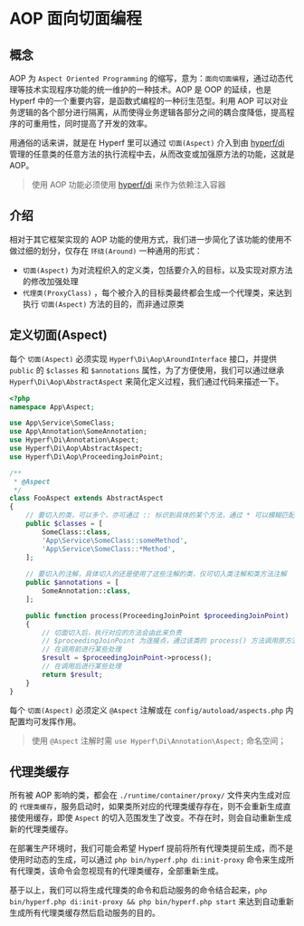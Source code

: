 # AOP 面向切面编程

## 概念

AOP 为 `Aspect Oriented Programming` 的缩写，意为：`面向切面编程`，通过动态代理等技术实现程序功能的统一维护的一种技术。AOP 是 OOP 的延续，也是 Hyperf 中的一个重要内容，是函数式编程的一种衍生范型。利用 AOP 可以对业务逻辑的各个部分进行隔离，从而使得业务逻辑各部分之间的耦合度降低，提高程序的可重用性，同时提高了开发的效率。   

用通俗的话来讲，就是在 Hyperf 里可以通过 `切面(Aspect)` 介入到由 [hyperf/di](https://github.com/hyperf/di) 管理的任意类的任意方法的执行流程中去，从而改变或加强原方法的功能，这就是 AOP。

> 使用 AOP 功能必须使用 [hyperf/di](https://github.com/hyperf/di) 来作为依赖注入容器

## 介绍

相对于其它框架实现的 AOP 功能的使用方式，我们进一步简化了该功能的使用不做过细的划分，仅存在 `环绕(Around)` 一种通用的形式：

- `切面(Aspect)` 为对流程织入的定义类，包括要介入的目标，以及实现对原方法的修改加强处理
- `代理类(ProxyClass)` ，每个被介入的目标类最终都会生成一个代理类，来达到执行 `切面(Aspect)` 方法的目的，而非通过原类

## 定义切面(Aspect)

每个 `切面(Aspect)` 必须实现 `Hyperf\Di\Aop\AroundInterface` 接口，并提供 `public` 的 `$classes` 和 `$annotations` 属性，为了方便使用，我们可以通过继承 `Hyperf\Di\Aop\AbstractAspect` 来简化定义过程，我们通过代码来描述一下。

```php
<?php
namespace App\Aspect;

use App\Service\SomeClass;
use App\Annotation\SomeAnnotation;
use Hyperf\Di\Annotation\Aspect;
use Hyperf\Di\Aop\AbstractAspect;
use Hyperf\Di\Aop\ProceedingJoinPoint;

/**
 * @Aspect
 */
class FooAspect extends AbstractAspect
{
    // 要切入的类，可以多个，亦可通过 :: 标识到具体的某个方法，通过 * 可以模糊匹配
    public $classes = [
        SomeClass::class,
        'App\Service\SomeClass::someMethod',
        'App\Service\SomeClass::*Method',
    ];
    
    // 要切入的注解，具体切入的还是使用了这些注解的类，仅可切入类注解和类方法注解
    public $annotations = [
        SomeAnnotation::class,
    ];

    public function process(ProceedingJoinPoint $proceedingJoinPoint)
    {
        // 切面切入后，执行对应的方法会由此来负责
        // $proceedingJoinPoint 为连接点，通过该类的 process() 方法调用原方法并获得结果
        // 在调用前进行某些处理
        $result = $proceedingJoinPoint->process();
        // 在调用后进行某些处理
        return $result;
    }
}
```

每个 `切面(Aspect)` 必须定义 `@Aspect` 注解或在 `config/autoload/aspects.php` 内配置均可发挥作用。

> 使用 `@Aspect` 注解时需 `use Hyperf\Di\Annotation\Aspect;` 命名空间；  

## 代理类缓存

所有被 AOP 影响的类，都会在 `./runtime/container/proxy/` 文件夹内生成对应的 `代理类缓存`，服务启动时，如果类所对应的代理类缓存存在，则不会重新生成直接使用缓存，即使 `Aspect` 的切入范围发生了改变。不存在时，则会自动重新生成新的代理类缓存。   

在部署生产环境时，我们可能会希望 Hyperf 提前将所有代理类提前生成，而不是使用时动态的生成，可以通过 `php bin/hyperf.php di:init-proxy` 命令来生成所有代理类，该命令会忽视现有的代理类缓存，全部重新生成。   

基于以上，我们可以将生成代理类的命令和启动服务的命令结合起来，`php bin/hyperf.php di:init-proxy && php bin/hyperf.php start` 来达到自动重新生成所有代理类缓存然后启动服务的目的。
